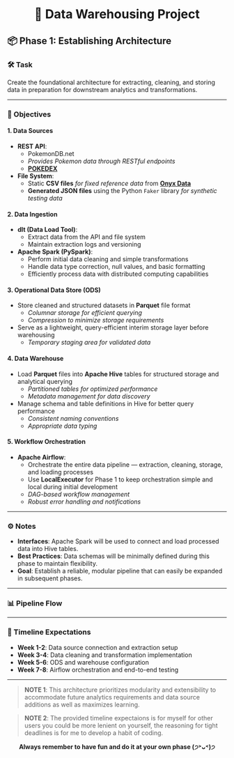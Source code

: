 
# <center> 🚀 Data Warehousing Project </center>

##  📦 Phase 1: Establishing Architecture 

### 🛠️ Task
Create the foundational architecture for extracting, cleaning, and storing data in preparation for downstream analytics and transformations.

---

### 🎯 Objectives

#### 1. Data Sources
- **REST API**: 
  - PokemonDB.net
  - *Provides Pokemon data through RESTful endpoints*
  - **[POKEDEX](https://pokemondb.net/pokedex/all)**
- **File System**:
  - Static **CSV files** *for fixed reference data* from **[Onyx Data](https://onyxdata.co.uk/data-dna-dataset-challenge/)**
  - **Generated JSON files** using the Python `Faker` library *for synthetic testing data*

#### 2. Data Ingestion
- **dlt (Data Load Tool)**:
  - Extract data from the API and file system
  - Maintain extraction logs and versioning
- **Apache Spark (PySpark)**:
  - Perform initial data cleaning and simple transformations 
  - Handle data type correction, null values, and basic formatting
  - Efficiently process data with distributed computing capabilities

#### 3. Operational Data Store (ODS)
- Store cleaned and structured datasets in **Parquet** file format
  - *Columnar storage for efficient querying*
  - *Compression to minimize storage requirements*
- Serve as a lightweight, query-efficient interim storage layer before warehousing
  - *Temporary staging area for validated data*

#### 4. Data Warehouse
- Load **Parquet** files into **Apache Hive** tables for structured storage and analytical querying
  - *Partitioned tables for optimized performance*
  - *Metadata management for data discovery*
- Manage schema and table definitions in Hive for better query performance
  - *Consistent naming conventions*
  - *Appropriate data typing*

#### 5. Workflow Orchestration
- **Apache Airflow**:
  - Orchestrate the entire data pipeline — extraction, cleaning, storage, and loading processes
  - Use **LocalExecutor** for Phase 1 to keep orchestration simple and local during initial development
  - *DAG-based workflow management*
  - *Robust error handling and notifications*

---

### ⚙️ Notes
- **Interfaces**: Apache Spark will be used to connect and load processed data into Hive tables.
- **Best Practices**: Data schemas will be minimally defined during this phase to maintain flexibility.
- **Goal**: Establish a reliable, modular pipeline that can easily be expanded in subsequent phases.

---


### 📊 Pipeline Flow


---
### 📅 Timeline Expectations

- **Week 1-2**: Data source connection and extraction setup
- **Week 3-4**: Data cleaning and transformation implementation
- **Week 5-6**: ODS and warehouse configuration
- **Week 7-8**: Airflow orchestration and end-to-end testing
---
> **NOTE 1**: This architecture prioritizes modularity and extensibility to accommodate 
future analytics requirements and data source additions as well as maximizes learning.

> **NOTE 2**: The provided timeline expectaions is for myself for other users you could be
more lenient on yourself, the reasoning for tight deadlines is for me to develop a habit of
coding.

**<center> Always remember to have fun and do it at your own phase (੭˃ᴗ˂)੭**
